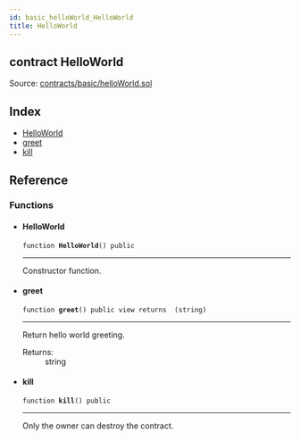 ```yaml
---
id: basic_helloWorld_HelloWorld
title: HelloWorld
---
```


<div class="contract-doc"><div class="contract"><h2 class="contract-header"><span class="contract-kind">contract</span> HelloWorld</h2><div class="source">Source: <a href="https://github.com/FriendlyUser/solidity-smart-contracts//blob/v0.2.0/contracts/basic/helloWorld.sol" target="_blank">contracts/basic/helloWorld.sol</a></div></div><div class="index"><h2>Index</h2><ul><li><a href="basic_helloWorld_HelloWorld.html#HelloWorld">HelloWorld</a></li><li><a href="basic_helloWorld_HelloWorld.html#greet">greet</a></li><li><a href="basic_helloWorld_HelloWorld.html#kill">kill</a></li></ul></div><div class="reference"><h2>Reference</h2><div class="functions"><h3>Functions</h3><ul><li><div class="item function"><span id="HelloWorld" class="anchor-marker"></span><h4 class="name">HelloWorld</h4><div class="body"><code class="signature">function <strong>HelloWorld</strong><span>() </span><span>public </span></code><hr/><div class="description"><p>Constructor function.</p></div></div></div></li><li><div class="item function"><span id="greet" class="anchor-marker"></span><h4 class="name">greet</h4><div class="body"><code class="signature">function <strong>greet</strong><span>() </span><span>public </span><span>view </span><span>returns  (string) </span></code><hr/><div class="description"><p>Return hello world greeting.</p></div><dl><dt><span class="label-return">Returns:</span></dt><dd>string</dd></dl></div></div></li><li><div class="item function"><span id="kill" class="anchor-marker"></span><h4 class="name">kill</h4><div class="body"><code class="signature">function <strong>kill</strong><span>() </span><span>public </span></code><hr/><div class="description"><p>Only the owner can destroy the contract.</p></div></div></div></li></ul></div></div></div>
